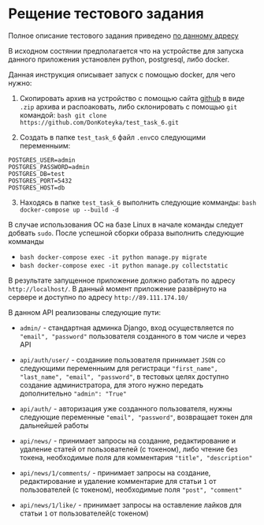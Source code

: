 # Рещение тестового задания

Полное описание тестового задания приведено [по данному адресу](https://github.com/DonKoteyka/test_task_6/blob/main/Task.docx)

В исходном состянии предполагается что на устройстве для запуска данного приложения  установлен python, postgresql, либо docker. 

Данная инструкция описывает запуск с помощью docker, для чего нужно:
1.   Скопировать архив на устройство с помощью сайта [github](https://github.com/DonKoteyka/test_task_6/) в виде `.zip` архива и распоаковать, либо склонировать с помощью `git` командой:
```bash git clone https://github.com/DonKoteyka/test_task_6.git```

2.  Создать в папке `test_task_6`  файл `.env`со следующими переменныим:
```
POSTGRES_USER=admin
POSTGRES_PASSWORD=admin
POSTGRES_DB=test
POSTGRES_PORT=5432
POSTGRES_HOST=db
```
3.  Находясь в папке `test_task_6` выполнить следующие комманды:
```bash docker-compose up --build -d ``` 

В случае использования ОС на базе Linux в начале команды следует добвать `sudo`.
После успешной сборки образа выполнить следующие комманды

- ```bash docker-compose exec -it python manage.py migrate ```
- ```bash docker-compose exec -it python manage.py collectstatic ```

В результате запущенное приложение должно работать по адресу `http://localhost/`. В данный момент приложение развёрнуто на сервере и доступно по адресу
`http://89.111.174.10/`

В данном API реализованы следующие пути:

- `admin/` - стандартная админка Django, вход осуществляется по `"email", "password"` пользователя созданного в том числе и через API

- `api/auth/user/` - созданиие пользователя принимает `JSON` со следующими переменныим для регистраци `"first_name", "last_name", "email", "password"`, в тестовых целях доступно создание администратора, для этого нужно передать дополнительно `"admin": "True"`

- `api/auth/` - авторизация уже созданного пользователя, нужны следующие переменные `"email", "password"`, возвращает токен для дальнейшей работы

- `api/news/` - принимает запросы на создание, редактирование и удаление статей от пользователей (с токеном), либо чтение без токена, необходимые поля для комментария `"title", "description"`

- `api/news/1/comments/` - принимает запросы на создание, редактирование и удаление комментарие для статьи `1` от пользователей (с токеном), необходимые поля `"post", "comment"`

- `api/news/1/like/` - принимает запросы на оставление лайков для статьи `1` от пользователей(с токеном)
